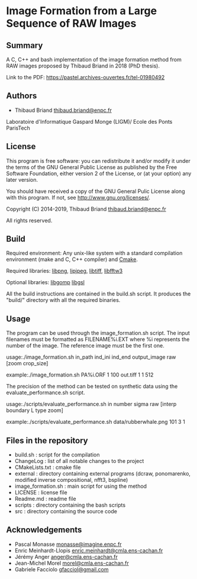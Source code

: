 # Image Formation from a Large Sequence of RAW Images

## Summary

A C, C++ and bash implementation of the image formation method from RAW images
proposed by Thibaud Briand in 2018 (PhD thesis).

Link to the PDF: https://pastel.archives-ouvertes.fr/tel-01980492 

## Authors ##

* Thibaud Briand <thibaud.briand@enpc.fr>

Laboratoire d'Informatique Gaspard Monge (LIGM)/
Ecole des Ponts ParisTech

## License ##

This program is free software: you can redistribute it and/or modify it
under the terms of the GNU General Public License as published by
the Free Software Foundation, either version 2 of the License, or
(at your option) any later version.

You should have received a copy of the GNU General Pulic License
along with this program. If not, see <http://www.gnu.org/licenses/>.

Copyright (C) 2014-2019, Thibaud Briand <thibaud.briand@enpc.fr>

All rights reserved.

## Build ##

Required environment: Any unix-like system with a standard compilation
environment (make and C, C++ compiler) and [Cmake](https://cmake.org/).

Required libraries:
[libpng](http://libpng.org/pub/png/libpng.html),
[lipjpeg](http://ijg.org/),
[libtiff](http://simplesystems.org/libtiff/),
[libfftw3](http://www.fftw.org/)

Optional libraries:
[libgomp](https://gcc.gnu.org/projects/gomp/)
[libgsl](https://www.gnu.org/software/gsl/)

All the build instructions are contained in the build.sh script.
It produces the "build/" directory with all the required binaries.

## Usage ##

The program can be used through the image_formation.sh script.
The input filenames must be formatted as FILENAME%i.EXT where %i represents the number of the image. 
The reference image must be the first one.

  usage:./image_formation.sh in_path ind_ini ind_end output_image raw [zoom crop_size]
      
  example:./image_formation.sh PA%i.ORF 1 100 out.tiff 1 1 512

The precision of the method can be tested on synthetic data using the evaluate_performance.sh script.

  usage:./scripts/evaluate_performance.sh in number sigma raw [interp boundary L type zoom]

  example:./scripts/evaluate_performance.sh data/rubberwhale.png 101 3 1

## Files in the repository ##

* build.sh           : script for the compilation
* ChangeLog	     : list of all notable changes to the project
* CMakeLists.txt     : cmake file
* external           : directory containing external programs (dcraw, ponomarenko, modified inverse compositional, nfft3, bspline)
* image_formation.sh : main script for using the method
* LICENSE            : license file
* Readme.md          : readme file
* scripts            : directory containing the bash scripts
* src                : directory containing the source code

## Acknowledgements ##

* Pascal Monasse <monasse@imagine.enpc.fr>
* Enric Meinhardt-Llopis <enric.meinhardt@cmla.ens-cachan.fr>
* Jérémy Anger <anger@cmla.ens-cachan.fr>
* Jean-Michel Morel <morel@cmla.ens-cachan.fr>
* Gabriele Facciolo <gfacciol@gmail.com>
